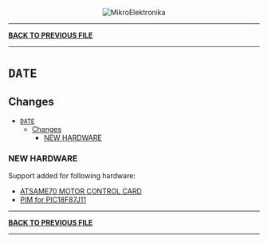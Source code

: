 <p align="center">
  <img src="http://www.mikroe.com/img/designs/beta/logo_small.png?raw=true" alt="MikroElektronika"/>
</p>

---

**[BACK TO PREVIOUS FILE](../changelog.md)**

---

# `DATE`

## Changes

- [`DATE`](#date)
  - [Changes](#changes)
    - [NEW HARDWARE](#new-hardware)

### NEW HARDWARE

Support added for following hardware:

+ [ATSAME70 MOTOR CONTROL CARD](https://www.microchip.com/en-us/development-tool/DM320198)
+ [PIM for PIC18F87J11](https://www.microchip.com/en-us/development-tool/ma180020)

---

**[BACK TO PREVIOUS FILE](../changelog.md)**

---
